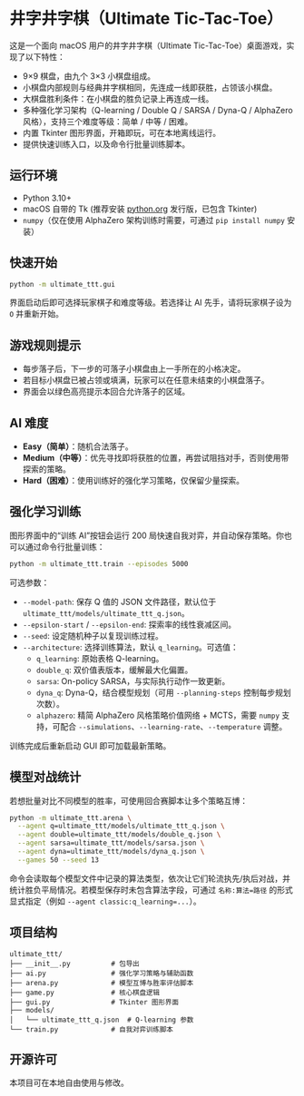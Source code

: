 # 井字井字棋（Ultimate Tic-Tac-Toe）

这是一个面向 macOS 用户的井字井字棋（Ultimate Tic-Tac-Toe）桌面游戏，实现了以下特性：

- 9×9 棋盘，由九个 3×3 小棋盘组成。
- 小棋盘内部规则与经典井字棋相同，先连成一线即获胜，占领该小棋盘。
- 大棋盘胜利条件：在小棋盘的胜负记录上再连成一线。
- 多种强化学习架构（Q-learning / Double Q / SARSA / Dyna-Q / AlphaZero 风格），支持三个难度等级：简单 / 中等 / 困难。
- 内置 Tkinter 图形界面，开箱即玩，可在本地离线运行。
- 提供快速训练入口，以及命令行批量训练脚本。

## 运行环境

- Python 3.10+
- macOS 自带的 Tk (推荐安装 [python.org](https://www.python.org/downloads/mac-osx/) 发行版，已包含 Tkinter)
- `numpy`（仅在使用 AlphaZero 架构训练时需要，可通过 `pip install numpy` 安装）

## 快速开始

```bash
python -m ultimate_ttt.gui
```

界面启动后即可选择玩家棋子和难度等级。若选择让 AI 先手，请将玩家棋子设为 `O` 并重新开始。

## 游戏规则提示

- 每步落子后，下一步的可落子小棋盘由上一手所在的小格决定。
- 若目标小棋盘已被占领或填满，玩家可以在任意未结束的小棋盘落子。
- 界面会以绿色高亮提示本回合允许落子的区域。

## AI 难度

- **Easy（简单）**：随机合法落子。
- **Medium（中等）**：优先寻找即将获胜的位置，再尝试阻挡对手，否则使用带探索的策略。
- **Hard（困难）**：使用训练好的强化学习策略，仅保留少量探索。

## 强化学习训练

图形界面中的“训练 AI”按钮会运行 200 局快速自我对弈，并自动保存策略。你也可以通过命令行批量训练：

```bash
python -m ultimate_ttt.train --episodes 5000
```

可选参数：

- `--model-path`: 保存 Q 值的 JSON 文件路径，默认位于 `ultimate_ttt/models/ultimate_ttt_q.json`。
- `--epsilon-start` / `--epsilon-end`: 探索率的线性衰减区间。
- `--seed`: 设定随机种子以复现训练过程。
- `--architecture`: 选择训练算法，默认 `q_learning`。可选值：
  - `q_learning`: 原始表格 Q-learning。
  - `double_q`: 双价值表版本，缓解最大化偏置。
  - `sarsa`: On-policy SARSA，与实际执行动作一致更新。
  - `dyna_q`: Dyna-Q，结合模型规划（可用 `--planning-steps` 控制每步规划次数）。
  - `alphazero`: 精简 AlphaZero 风格策略价值网络 + MCTS，需要 `numpy` 支持，可配合 `--simulations`、`--learning-rate`、`--temperature` 调整。

训练完成后重新启动 GUI 即可加载最新策略。

## 模型对战统计

若想批量对比不同模型的胜率，可使用回合赛脚本让多个策略互博：

```bash
python -m ultimate_ttt.arena \
  --agent q=ultimate_ttt/models/ultimate_ttt_q.json \
  --agent double=ultimate_ttt/models/double_q.json \
  --agent sarsa=ultimate_ttt/models/sarsa.json \
  --agent dyna=ultimate_ttt/models/dyna_q.json \
  --games 50 --seed 13
```

命令会读取每个模型文件中记录的算法类型，依次让它们轮流执先/执后对战，并统计胜负平局情况。若模型保存时未包含算法字段，可通过 `名称:算法=路径` 的形式显式指定（例如 `--agent classic:q_learning=...`）。

## 项目结构

```
ultimate_ttt/
├── __init__.py          # 包导出
├── ai.py                # 强化学习策略与辅助函数
├── arena.py             # 模型互博与胜率评估脚本
├── game.py              # 核心棋盘逻辑
├── gui.py               # Tkinter 图形界面
├── models/
│   └── ultimate_ttt_q.json  # Q-learning 参数
└── train.py             # 自我对弈训练脚本
```

## 开源许可

本项目可在本地自由使用与修改。
